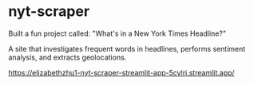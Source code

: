 # nyt-scraper

Built a fun project called: "What's in a New York Times Headline?"

A site that investigates frequent words in headlines, performs sentiment analysis, and extracts geolocations.

https://elizabethzhu1-nyt-scraper-streamlit-app-5cylri.streamlit.app/
